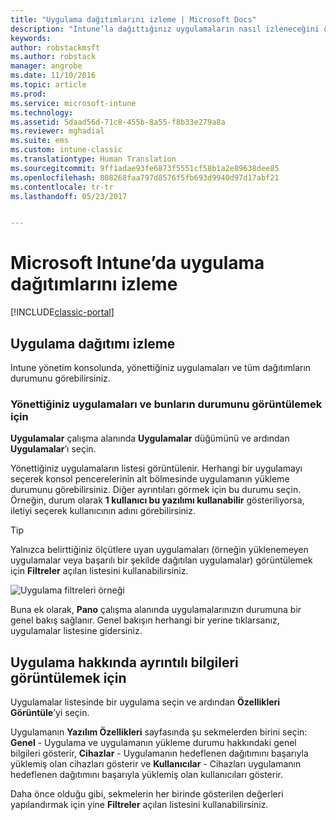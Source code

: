 ```yaml
---
title: "Uygulama dağıtımlarını izleme | Microsoft Docs"
description: "Intune’la dağıttığınız uygulamaların nasıl izleneceğini öğrenin."
keywords: 
author: robstackmsft
ms.author: robstack
manager: angrobe
ms.date: 11/10/2016
ms.topic: article
ms.prod: 
ms.service: microsoft-intune
ms.technology: 
ms.assetid: 5daad56d-71c8-455b-8a55-f8b33e279a8a
ms.reviewer: mghadial
ms.suite: ems
ms.custom: intune-classic
ms.translationtype: Human Translation
ms.sourcegitcommit: 9ff1adae93fe6873f5551cf58b1a2e89638dee85
ms.openlocfilehash: 808268faa797d8576f5fb693d9940d97d17abf21
ms.contentlocale: tr-tr
ms.lasthandoff: 05/23/2017


---
```



# <a name="monitor-app-deployments-in-microsoft-intune"></a>Microsoft Intune’da uygulama dağıtımlarını izleme

[!INCLUDE[classic-portal](../includes/classic-portal.md)]

## <a name="monitor-an-app-deployment"></a>Uygulama dağıtımı izleme
Intune yönetim konsolunda, yönettiğiniz uygulamaları ve tüm dağıtımların durumunu görebilirsiniz. <!---App status is displayed in real-time. You don't have to wait for the device to check-in before you can see this.--->

### <a name="to-view-apps-that-you-manage-and-their-status"></a>Yönettiğiniz uygulamaları ve bunların durumunu görüntülemek için
**Uygulamalar** çalışma alanında **Uygulamalar** düğümünü ve ardından **Uygulamalar**’ı seçin.

Yönettiğiniz uygulamaların listesi görüntülenir. Herhangi bir uygulamayı seçerek konsol pencerelerinin alt bölmesinde uygulamanın yükleme durumunu görebilirsiniz. Diğer ayrıntıları görmek için bu durumu seçin. Örneğin, durum olarak **1 kullanıcı bu yazılımı kullanabilir** gösteriliyorsa, iletiyi seçerek kullanıcının adını görebilirsiniz.

> [!TIP]
> Yalnızca belirttiğiniz ölçütlere uyan uygulamaları (örneğin yüklenemeyen uygulamalar veya başarılı bir şekilde dağıtılan uygulamalar) görüntülemek için **Filtreler** açılan listesini kullanabilirsiniz.
>
> ![Uygulama filtreleri örneği](./media/app-filters.png)

Buna ek olarak, **Pano** çalışma alanında uygulamalarınızın durumuna bir genel bakış sağlanır. Genel bakışın herhangi bir yerine tıklarsanız, uygulamalar listesine gidersiniz.

## <a name="to-view-more-detailed-information-about-an-app"></a>Uygulama hakkında ayrıntılı bilgileri görüntülemek için
Uygulamalar listesinde bir uygulama seçin ve ardından **Özellikleri Görüntüle**’yi seçin.

Uygulamanın **Yazılım Özellikleri** sayfasında şu sekmelerden birini seçin: **Genel** - Uygulama ve uygulamanın yükleme durumu hakkındaki genel bilgileri gösterir, **Cihazlar** - Uygulamanın hedeflenen dağıtımını başarıyla yüklemiş olan cihazları gösterir ve **Kullanıcılar** - Cihazları uygulamanın hedeflenen dağıtımını başarıyla yüklemiş olan kullanıcıları gösterir.

Daha önce olduğu gibi, sekmelerin her birinde gösterilen değerleri yapılandırmak için yine **Filtreler** açılan listesini kullanabilirsiniz.

